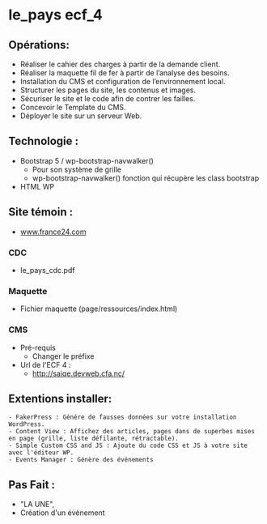 # le_pays ecf_4
 ## Opérations:
- Réaliser le cahier des charges à partir de la demande client.
- Réaliser la maquette fil de fer à partir de l’analyse des besoins.
- Installation du CMS et configuration de l’environnement local.
- Structurer les pages du site, les contenus et images.
- Sécuriser le site et le code afin de contrer les failles.
- Concevoir le Template du CMS.
- Déployer le site sur un serveur Web.
## Technologie : 
- Bootstrap 5 / wp-bootstrap-navwalker()
  - Pour son système de grille
  - wp-bootstrap-navwalker() fonction qui récupère les class bootstrap
- HTML WP
## Site témoin :
  - www.france24.com
### CDC
- le_pays_cdc.pdf
### Maquette
- Fichier maquette (page/ressources/index.html)
### CMS
- Pré-requis
  - Changer le préfixe
- Url de l'ECF 4 :
  - http://saiqe.devweb.cfa.nc/
## Extentions installer:
    - FakerPress : Génére de fausses données sur votre installation WordPress.
    - Content View : Affichez des articles, pages dans de superbes mises en page (grille, liste défilante, rétractable).
    - Simple Custom CSS and JS : Ajoute du code CSS et JS à votre site avec l'éditeur WP.
    - Events Manager : Génère des événements
## Pas Fait :
  - "LA UNE",
  -  Création d'un évènement

